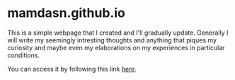 # mamdasn.github.io
This is a simple webpage that I created and I'll gradually update.
Generally I will write my seemingly intresting thoughts and anything that piques my curiosity and maybe even my elaborations on my experiences in particular conditions.

You can access it by following this link [here](https://mamdasn.github.io).
